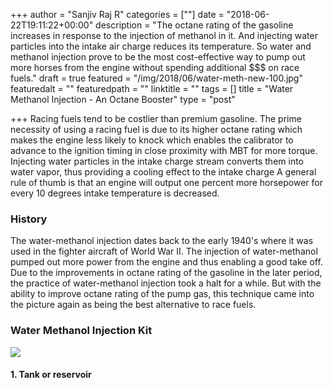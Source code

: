 +++
author = "Sanjiv Raj R"
categories = [""]
date = "2018-06-22T19:11:22+00:00"
description = "The octane rating of the gasoline increases in response to the injection of methanol in it. And injecting water particles into the intake air charge reduces its temperature. So water and methanol injection prove to be the most cost-effective way to pump out more horses from the engine without spending additional $$$ on race fuels."
draft = true
featured = "/img/2018/06/water-meth-new-100.jpg"
featuredalt = ""
featuredpath = ""
linktitle = ""
tags = []
title = "Water Methanol Injection - An Octane Booster"
type = "post"

+++
Racing fuels tend to be costlier than premium gasoline. The prime necessity of using a racing fuel is due to its higher octane rating which makes the engine less likely to knock which enables the calibrator to advance to the ignition timing in close proximity with MBT for more torque. Injecting water particles in the intake charge stream converts them into water vapor, thus providing a cooling effect to the intake charge  A general rule of thumb is that an engine will output one percent more horsepower for every 10 degrees intake temperature is decreased.

### History

The water-methanol injection dates back to the early 1940's where it was used in the fighter aircraft of World War II. The injection of water-methanol pumped out more power from the engine and thus enabling a good take off. Due to the improvements in octane rating of the gasoline in the later period, the practice of water-methanol injection took a halt for a while. But with the ability to improve octane rating of the pump gas, this technique came into the picture again as being the best alternative to race fuels.

### Water Methanol Injection Kit

![](/img/2018/06/811ouuNcK7L._SL1500_.jpg)

#### 1. Tank or reservoir